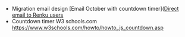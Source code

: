 - Migration email design [Email October with countdown timer]([Direct email to Renku users](https://jdupre81.github.io/migration_email/)
- Countdown timer W3 schools.com https://www.w3schools.com/howto/howto_js_countdown.asp
